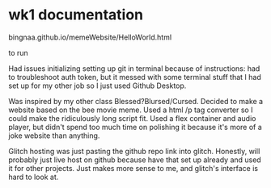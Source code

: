 # wk1 documentation

bingnaa.github.io/memeWebsite/HelloWorld.html

to run

Had issues initializing setting up git in terminal because of instructions: had to troubleshoot auth token, but it messed with some terminal stuff that I had set up for my other job so I just used Github Desktop.

Was inspired by my other class Blessed?Blursed/Cursed. Decided to make a website based on the bee movie meme. Used a html /p tag converter so I could make the ridiculously long script fit. Used a flex container and audio player, but didn't spend too much time on polishing it because it's more of a joke website than anything.

Glitch hosting was just pasting the github repo link into glitch. Honestly, will probably just live host on github because  have that set up already and used it for other projects. Just makes more sense to me, and glitch's interface is hard to look at.
